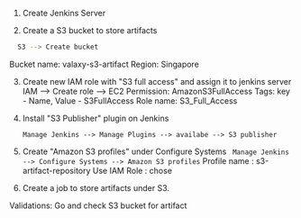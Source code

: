 
1. Create Jenkins Server 

2. Create a S3 bucket to store artifacts
  ```sh 
    S3 --> Create bucket 
  ```
  Bucket name: valaxy-s3-artifact
  Region: Singapore
 
  
3. Create new IAM role with "S3 full access" and assign it to jenkins server
   IAM --> Create role --> EC2 
   Permission:  AmazonS3FullAccess 
   Tags: key - Name, Value - S3FullAccess
   Role name: S3_Full_Access
   
4. Install "S3 Publisher" plugin on Jenkins 

   ` Manage Jenkins --> Manage Plugins --> availabe --> S3 publisher `
   
5. Create "Amazon S3 profiles" under Configure Systems
    ` Manage Jenkins --> Configure Systems --> Amazon S3 profiles`
	Profile name : s3-artifact-repository
	Use IAM Role : chose
	
6. Create a job to store artifacts under S3.

Validations:
 Go and check S3 bucket for artifact 
 
